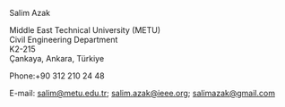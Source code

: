 Salim Azak

Middle East Technical University (METU)  
Civil Engineering Department  
K2-215  
Çankaya, Ankara, Türkiye  

Phone:+90 312 210 24 48  

E-mail: [salim@metu.edu.tr](mailto:salim@metu.edu.tr); [salim.azak@ieee.org](mailto:salim.azak@ieee.org); [salimazak@gmail.com](mailto:salimazak@gmail.com)
